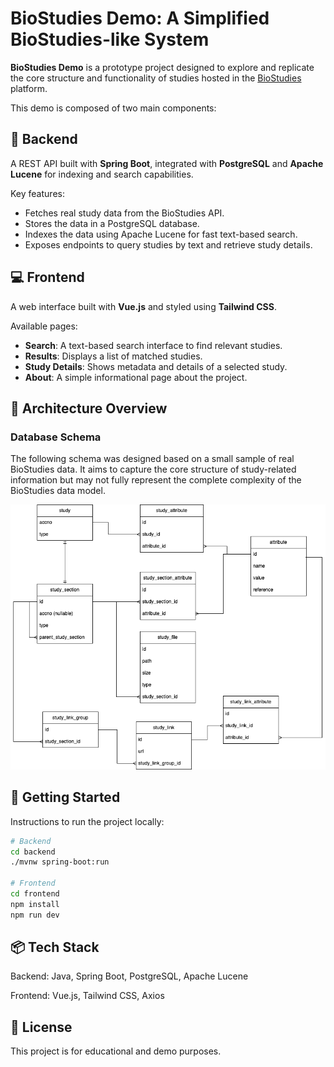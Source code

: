 # BioStudies Demo: A Simplified BioStudies-like System

**BioStudies Demo** is a prototype project designed to explore and replicate the core structure and functionality of studies hosted in the [BioStudies](https://www.ebi.ac.uk/biostudies/) platform.

This demo is composed of two main components:

## 🔧 Backend
A REST API built with **Spring Boot**, integrated with **PostgreSQL** and **Apache Lucene** for indexing and search capabilities.

Key features:
- Fetches real study data from the BioStudies API.
- Stores the data in a PostgreSQL database.
- Indexes the data using Apache Lucene for fast text-based search.
- Exposes endpoints to query studies by text and retrieve study details.

## 💻 Frontend
A web interface built with **Vue.js** and styled using **Tailwind CSS**.

Available pages:
- **Search**: A text-based search interface to find relevant studies.
- **Results**: Displays a list of matched studies.
- **Study Details**: Shows metadata and details of a selected study.
- **About**: A simple informational page about the project.

## 🧩 Architecture Overview

### Database Schema
The following schema was designed based on a small sample of real BioStudies data.
It aims to capture the core structure of study-related information but may not fully represent the complete complexity of the BioStudies data model.

![Database Schema](./docs/db-schema.png)

## 🚀 Getting Started
Instructions to run the project locally:

```bash
# Backend
cd backend
./mvnw spring-boot:run

# Frontend
cd frontend
npm install
npm run dev
```

## 📦 Tech Stack
Backend: Java, Spring Boot, PostgreSQL, Apache Lucene

Frontend: Vue.js, Tailwind CSS, Axios

## 📝 License
This project is for educational and demo purposes.